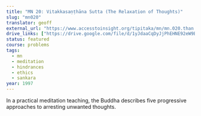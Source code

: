 ```yaml
---
title: "MN 20: Vitakkasaṇṭhāna Sutta (The Relaxation of Thoughts)"
slug: "mn020"
translator: geoff
external_url: "https://www.accesstoinsight.org/tipitaka/mn/mn.020.than.html"
drive_links: ["https://drive.google.com/file/d/1yJdaaCqDyJjPhEHNE92eW9BfHlg8QIAm/view?usp=drivesdk"]
status: featured
course: problems
tags:
  - mn
  - meditation
  - hindrances
  - ethics
  - sankara
year: 1997
---
```


In a practical meditation teaching, the Buddha describes five progressive approaches to arresting unwanted thoughts.